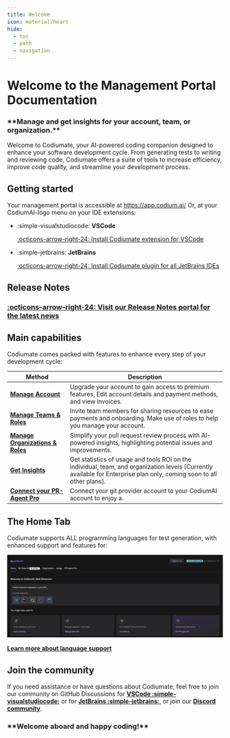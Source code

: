 ```yaml
---
title: Welcome
icon: material/heart
hide:
  - toc
  - path
  - navigation
---
```



# Welcome to the Management Portal Documentation

<h3 class="bold-green" markdown>
**Manage and get insights for your account, team, or organization.**
</h3>

Welcome to Codiumate, your AI-powered coding companion designed to enhance your software development cycle. From generating tests to writing and reviewing code, Codiumate offers a suite of tools to increase efficiency, improve code quality, and streamline your development process.

## Getting started

Your management portal is accessible at https://app.codium.ai/
Or, at your CodiumAI-logo menu on your IDE extensions:

<div class="grid cards" markdown>

- :simple-visualstudiocode: __VSCode__ 

    [:octicons-arrow-right-24: Install Codiumate extension for VSCode](https://marketplace.visualstudio.com/items?itemName=Codium.codium)

- :simple-jetbrains: __JetBrains__ 
    
    [:octicons-arrow-right-24: Install Codiumate plugin for all JetBrains IDEs](https://plugins.jetbrains.com/plugin/21206-codiumate--code-test-and-review-with-confidence--by-codiumai)

</div>

## Release Notes

### **[:octicons-arrow-right-24: Visit our Release Notes portal for the latest news](https://release-notes.codium.ai)**


## Main capabilities

Codiumate comes packed with features to enhance every step of your development cycle:

| Method      | Description                          |
| ----------- | ------------------------------------ |
| **[Manage Account](./free-and-teams/account-management.md)**  | Upgrade your account to gain access to premium features, Edit account details and payment methods, and view invoices.  |
| **[Manage Teams & Roles](./free-and-teams/team-management.md)** | Invite team members for sharing resources to ease payments and onboarding. Make use of roles to help you manage your account. |
| **[Manage Organizations & Roles](./enterprise/team-management.md)** | Simplify your pull request review process with AI-powered insights, highlighting potential issues and improvements. |
| **[Get Insights](./enterprise/dashboard.md)** | Get statistics of usage and tools ROI on the individual, team, and organization levels [Currently available for Enterprise plan only, coming soon to all other plans]. |
| **[Connect your PR-Agent Pro](./pr-agent-pro/index.md)** | Connect your git provider account to your CodiumAI account to enjoy a. |


## The Home Tab

Codiumate supports ALL programming languages for test generation, with enhanced support and features for:

![home_tab](./assets/home_tab.png)  

**[Learn more about language support](./tests/supported-languages.md)**

## Join the community

If you need assistance or have questions about Codiumate, feel free to join our community on GitHub Discussions for **[VSCode :simple-visualstudiocode:](https://github.com/Codium-ai/codiumai-vscode-release/issues)** or for **[JetBrains :simple-jetbrains:](https://github.com/Codium-ai/codiumai-jetbrains-release/issues)**, or join our **[Discord community]()**.


<h3 class="bold-green" markdown>
**Welcome aboard and happy coding!**
</h3>